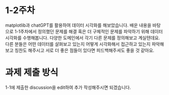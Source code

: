 # 1-2주차

matplotlib과 chatGPT를 활용하여 데이터 시각화를 해보았습니다. 배운 내용을 바탕으로 1-1주차에서 정의했던 문제를 해결 혹은 더 구체적인 문제를 파악하기 위해 데이터 시각화를 수행해봅니다. 다양한 도메인에서 각기 다른 문제를 정의해보고 계실텐데요. 다른 분들은 어떤 데이터를 살펴보고 있는지 어떻게 시각화해서 접근하고 있는지 파악해보고 칭찬도 해주시고 서로 더 좋은 점들이 있다면 피드백해주셔도 좋을 것 같아요. 


# 과제 제출 방식

1-1에 제출한 discussion을 edit하여 추가 작성해주시면 되겠습니다.
